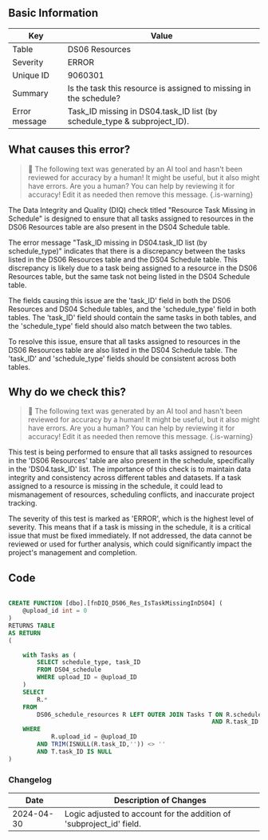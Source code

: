 ## Basic Information

| Key           | Value                                                                    |
| ------------- | ------------------------------------------------------------------------ |
| Table         | DS06 Resources                                                           |
| Severity      | ERROR                                                                    |
| Unique ID     | 9060301                                                                  |
| Summary       | Is the task this resource is assigned to missing in the schedule?        |
| Error message | Task_ID missing in DS04.task_ID list (by schedule_type & subproject_ID). |

## What causes this error?

> :robot: The following text was generated by an AI tool and hasn't been reviewed for accuracy by a human! It might be useful, but it also might have errors. Are you a human? You can help by reviewing it for accuracy! Edit it as needed then remove this message.
> {.is-warning}

The Data Integrity and Quality (DIQ) check titled "Resource Task Missing in Schedule" is designed to ensure that all tasks assigned to resources in the DS06 Resources table are also present in the DS04 Schedule table.

The error message "Task_ID missing in DS04.task_ID list (by schedule_type)" indicates that there is a discrepancy between the tasks listed in the DS06 Resources table and the DS04 Schedule table. This discrepancy is likely due to a task being assigned to a resource in the DS06 Resources table, but the same task not being listed in the DS04 Schedule table.

The fields causing this issue are the 'task_ID' field in both the DS06 Resources and DS04 Schedule tables, and the 'schedule_type' field in both tables. The 'task_ID' field should contain the same tasks in both tables, and the 'schedule_type' field should also match between the two tables.

To resolve this issue, ensure that all tasks assigned to resources in the DS06 Resources table are also listed in the DS04 Schedule table. The 'task_ID' and 'schedule_type' fields should be consistent across both tables.

## Why do we check this?

> :robot: The following text was generated by an AI tool and hasn't been reviewed for accuracy by a human! It might be useful, but it also might have errors. Are you a human? You can help by reviewing it for accuracy! Edit it as needed then remove this message.
> {.is-warning}

This test is being performed to ensure that all tasks assigned to resources in the 'DS06 Resources' table are also present in the schedule, specifically in the 'DS04.task_ID' list. The importance of this check is to maintain data integrity and consistency across different tables and datasets. If a task assigned to a resource is missing in the schedule, it could lead to mismanagement of resources, scheduling conflicts, and inaccurate project tracking.

The severity of this test is marked as 'ERROR', which is the highest level of severity. This means that if a task is missing in the schedule, it is a critical issue that must be fixed immediately. If not addressed, the data cannot be reviewed or used for further analysis, which could significantly impact the project's management and completion.

## Code

```sql

CREATE FUNCTION [dbo].[fnDIQ_DS06_Res_IsTaskMissingInDS04] (
	@upload_id int = 0
)
RETURNS TABLE
AS RETURN
(

	with Tasks as (
		SELECT schedule_type, task_ID
		FROM DS04_schedule
		WHERE upload_ID = @upload_ID
	)
	SELECT
		R.*
	FROM
		DS06_schedule_resources R LEFT OUTER JOIN Tasks T ON R.schedule_type = T.schedule_type
														 AND R.task_ID = T.task_ID
	WHERE
			R.upload_id = @upload_ID
		AND TRIM(ISNULL(R.task_ID,'')) <> ''
		AND T.task_ID IS NULL
)
```

### Changelog

| Date       | Description of Changes                                               |
| ---------- | -------------------------------------------------------------------- |
| 2024-04-30 | Logic adjusted to account for the addition of 'subproject_id' field. |
